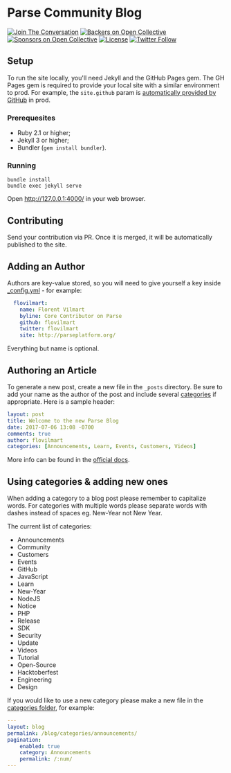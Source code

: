 # Parse Community Blog

[![Join The Conversation](https://img.shields.io/discourse/https/community.parseplatform.org/topics.svg)](https://community.parseplatform.org)
[![Backers on Open Collective](https://opencollective.com/parse-server/backers/badge.svg)][open-collective-link]
[![Sponsors on Open Collective](https://opencollective.com/parse-server/sponsors/badge.svg)][open-collective-link]
[![License][license-svg]][license-link]
[![Twitter Follow](https://img.shields.io/twitter/follow/ParsePlatform.svg?label=Follow%20us%20on%20Twitter&style=social)](https://twitter.com/intent/follow?screen_name=ParsePlatform)

## Setup

To run the site locally, you'll need Jekyll and the GitHub Pages gem. The GH Pages gem is required to provide your local site with a similar environment to prod. For example, the `site.github` param is [automatically provided by GitHub](https://help.github.com/articles/repository-metadata-on-github-pages/) in prod.

### Prerequesites

* Ruby 2.1 or higher;
* Jekyll 3 or higher;
* Bundler (`gem install bundler`).

### Running

```
bundle install
bundle exec jekyll serve
```

Open http://127.0.0.1:4000/ in your web browser.

## Contributing

Send your contribution via PR. Once it is merged, it will be automatically published to the site.

## Adding an Author

Authors are key-value stored, so you will need to give yourself a key inside [_config.yml](_config.yml) - for example:

```yaml
  flovilmart:
    name: Florent Vilmart
    byline: Core Contributor on Parse
    github: flovilmart
    twitter: flovilmart
    site: http://parseplatform.org/
```

Everything but name is optional.

## Authoring an Article

To generate a new post, create a new file in the `_posts` directory. Be sure to add your name as the author of the post and include several [categories](#using-categories--adding-new-ones) if appropriate. Here is a sample header:

```yaml
layout: post
title: Welcome to the new Parse Blog
date: 2017-07-06 13:08 -0700
comments: true
author: flovilmart
categories: [Announcements, Learn, Events, Customers, Videos]
```

More info can be found in the [official docs](http://jekyllrb.com/docs/posts/).

## Using categories & adding new ones

When adding a category to a blog post please remember to capitalize words. For categories with multiple words please separate words with dashes instead of spaces eg. New-Year not New Year.

The current list of categories:
- Announcements
- Community
- Customers
- Events
- GitHub
- JavaScript
- Learn
- New-Year
- NodeJS
- Notice
- PHP
- Release
- SDK
- Security
- Update
- Videos
- Tutorial
- Open-Source
- Hacktoberfest
- Engineering
- Design

If you would like to use a new category please make a new file in the [categories folder](blog/categories), for example:
```yaml
---
layout: blog
permalink: /blog/categories/announcements/
pagination:
    enabled: true
    category: Announcements
    permalink: /:num/
---
```

[license-svg]: https://img.shields.io/badge/license-BSD-lightgrey.svg
[license-link]: LICENSE
[open-collective-link]: https://opencollective.com/parse-server
